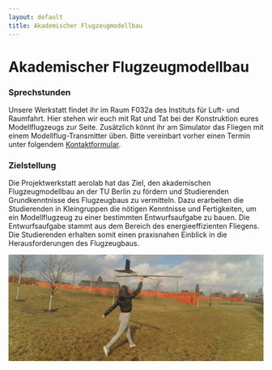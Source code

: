 ```yaml
---
layout: default
title: Akademischer Flugzeugmodellbau
---
```

# Akademischer Flugzeugmodellbau
### Sprechstunden
Unsere Werkstatt findet ihr im Raum F032a des Instituts für Luft- und Raumfahrt. Hier stehen wir euch mit Rat und Tat bei der Konstruktion eures Modellflugzeugs zur Seite. Zusätzlich könnt ihr am Simulator das Fliegen mit einem Modellflug-Transmitter üben. Bitte vereinbart vorher einen Termin unter folgendem [Kontaktformular](https://www.tu-berlin.de/allgemeine_seiten/e_mail_anfrage/id/195334/?no_cache=1&ask_mail=W0XdBAAInXM0I%2FQBZ7uScgRg%2FJgpFEE%2FQt%2BwLuqmW6EWzdsrKju9zR5VQOaWMR%2BK&ask_name=LENNART%20F%20KRACKE).

### Zielstellung
Die Projektwerkstatt aerolab hat das Ziel, den akademischen Flugzeugmodellbau an der TU Berlin zu fördern und Studierenden Grundkenntnisse des Flugzeugbaus zu vermitteln.
Dazu erarbeiten die Studierenden in Kleingruppen die nötigen Kenntnisse und Fertigkeiten, um ein Modellflugzeug zu einer bestimmten Entwurfsaufgabe zu bauen. Die Entwurfsaufgabe stammt aus dem Bereich des energieeffizienten Fliegens. 
Die Studierenden erhalten somit einen praxisnahen Einblick in die Herausforderungen des Flugzeugbaus.

![](https://raw.githubusercontent.com/ramonbeck/ramonbeck.github.io/master/assets/images/alina.jpg)

